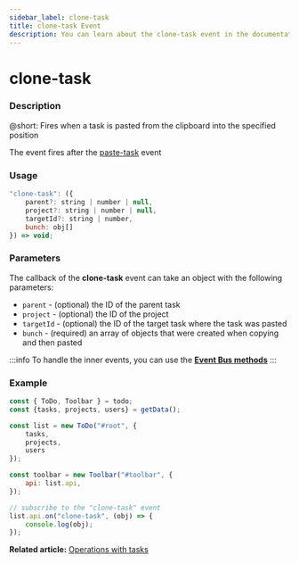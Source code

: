 ```yaml
---
sidebar_label: clone-task
title: clone-task Event
description: You can learn about the clone-task event in the documentation of the DHTMLX JavaScript To Do List library. Browse developer guides and API reference, try out code examples and live demos, and download a free 30-day evaluation version of DHTMLX To Do List.
---
```


# clone-task

### Description

@short: Fires when a task is pasted from the clipboard into the specified position 

The event fires after the [paste-task](api/events/pastetask_event.md) event

### Usage

~~~js
"clone-task": ({
    parent?: string | number | null,
    project?: string | number | null,
    targetId?: string | number,
    bunch: obj[]
}) => void;
~~~

### Parameters

The callback of the **clone-task** event can take an object with the following parameters:

- `parent` - (optional) the ID of the parent task
- `project` - (optional) the ID of the project
- `targetId` - (optional) the ID of the target task where the task was pasted
- `bunch` - (required) an array of objects that were created when copying and then pasted

:::info
To handle the inner events, you can use the [**Event Bus methods**](category/event-bus-methods.md)
:::

### Example

~~~js {15-17}
const { ToDo, Toolbar } = todo;
const {tasks, projects, users} = getData();

const list = new ToDo("#root", {
	tasks,
    projects,
    users
});

const toolbar = new Toolbar("#toolbar", {
	api: list.api,
});

// subscribe to the "clone-task" event
list.api.on("clone-task", (obj) => {
    console.log(obj); 
});
~~~

**Related article:** [Operations with tasks](guides/task_operations.md#copyingpasting-a-task)